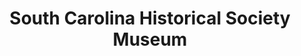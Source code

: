 ---
layout: repo
title: "South Carolina Historical Society Museum"
id: 1965
permalink: repos/1965/
---